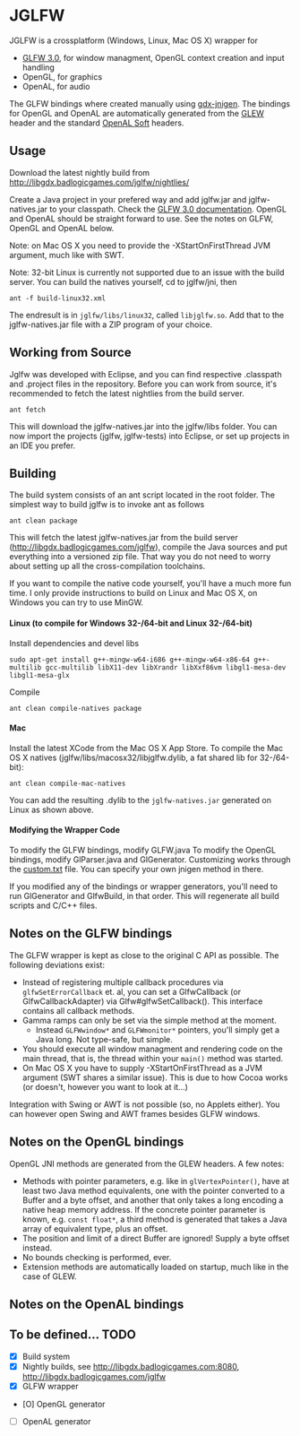 JGLFW
=====
JGLFW is a crossplatform (Windows, Linux, Mac OS X) wrapper for
 * [GLFW 3.0](https://github.com/elmindreda/glfw), for window managment, OpenGL context creation and input handling
 * OpenGL, for graphics
 * OpenAL, for audio

The GLFW bindings where created manually using [gdx-jnigen](https://code.google.com/p/libgdx/wiki/SourceBuilding#Jnigen). The bindings for OpenGL and OpenAL are automatically generated from the [GLEW](http://glew.sourceforge.net/) header and the standard [OpenAL Soft](http://kcat.strangesoft.net/openal.html) headers.

Usage
-----
Download the latest nightly build from http://libgdx.badlogicgames.com/jglfw/nightlies/

Create a Java project in your prefered way and add jglfw.jar and jglfw-natives.jar to your classpath. Check the [GLFW 3.0 documentation](https://github.com/elmindreda/glfw/blob/master/include/GL/glfw3.h). OpenGL
and OpenAL should be straight forward to use. See the notes on GLFW, OpenGL and OpenAL below.

Note: on Mac OS X you need to provide the -XStartOnFirstThread JVM argument, much like with SWT.

Note: 32-bit Linux is currently not supported due to an issue with the build server. You can build the natives yourself, cd to jglfw/jni, then

    ant -f build-linux32.xml
	
The endresult is in `jglfw/libs/linux32`, called `libjglfw.so`. Add that to the jglfw-natives.jar file with a ZIP program of your choice. 

Working from Source
-------------------
Jglfw was developed with Eclipse, and you can find respective .classpath and .project files in the repository. Before you can work from source, it's recommended to fetch the latest nightlies from the build
server.

    ant fetch
	
This will download the jglfw-natives.jar into the jglfw/libs folder. You can now import the projects (jglfw, jglfw-tests) into Eclipse, or set up projects in an IDE you prefer.

Building
--------
The build system consists of an ant script located in the root folder. The simplest way to build jglfw is to invoke ant as follows

    ant clean package
   
This will fetch the latest jglfw-natives.jar from the build server (http://libgdx.badlogicgames.com/jglfw), compile the Java sources and put everything into a versioned zip file. That way you do not need to worry about setting up all the cross-compilation toolchains.

If you want to compile the native code yourself, you'll have a much more fun time. I only provide instructions to build on Linux and Mac OS X, on Windows you can try to use MinGW.

#### Linux (to compile for Windows 32-/64-bit and Linux 32-/64-bit)
Install dependencies and devel libs

    sudo apt-get install g++-mingw-w64-i686 g++-mingw-w64-x86-64 g++-multilib gcc-multilib libX11-dev libXrandr libXxf86vm libgl1-mesa-dev libgl1-mesa-glx

Compile
 
    ant clean compile-natives package
    
#### Mac
Install the latest XCode from the Mac OS X App Store. To compile the Mac OS X natives (jglfw/libs/macosx32/libjglfw.dylib, a fat shared lib for 32-/64-bit):

    ant clean compile-mac-natives

You can add the resulting .dylib to the `jglfw-natives.jar` generated on Linux as shown above.

#### Modifying the Wrapper Code

To modify the GLFW bindings, modify GLFW.java
To modify the OpenGL bindings, modify GlParser.java and GlGenerator. Customizing works through the [custom.txt](https://github.com/badlogic/jglfw/blob/master/jglfw/src/com/badlogic/jglfw/gl/custom.txt) file. You can specify your own jnigen method in there.

If you modified any of the bindings or wrapper generators, you'll need to run GlGenerator and GlfwBuild, in that order. This will regenerate all build scripts and C/C++ files.

Notes on the GLFW bindings
----------------------
The GLFW wrapper is kept as close to the original C API as possible. The following deviations exist:

  * Instead of registering multiple callback procedures via `glfwSetErrorCallback` et. al, you can set a GlfwCallback (or GlfwCallbackAdapter) via Glfw#glfwSetCallback(). This interface contains all callback methods.
  * Gamma ramps can only be set via the simple method at the moment.
    * Instead `GLFWwindow*` and `GLFWmonitor*` pointers, you'll simply get a Java long. Not type-safe, but simple.
  * You should execute all window managment and rendering code on the main thread, that is, the thread within your `main()` method was started.
  * On Mac OS X you have to supply -XStartOnFirstThread as a JVM argument (SWT shares a similar issue). This is due to how Cocoa works (or doesn't, however you want to look at it...)

Integration with Swing or AWT is not possible (so, no Applets either). You can however open Swing and AWT frames besides GLFW windows.

Notes on the OpenGL bindings
--------------------------------------------
OpenGL JNI methods are generated from the GLEW headers. A few notes:

  * Methods with pointer parameters, e.g. like in `glVertexPointer()`, have at least two Java method equivalents, one with the pointer converted to a Buffer and a byte offset, and another that only takes a long encoding a native heap memory address. If the concrete pointer parameter is known, e.g. `const float*`, a third method is generated that takes a Java array of equivalent type, plus an offset.
  * The position and limit of a direct Buffer are ignored! Supply a byte offset instead.
  * No bounds checking is performed, ever.
  * Extension methods are automatically loaded on startup, much like in the case of GLEW. 

Notes on the OpenAL bindings
--------------------------------------------
To be defined...
TODO
----
 * [X] Build system
 * [X] Nightly builds, see http://libgdx.badlogicgames.com:8080, http://libgdx.badlogicgames.com/jglfw
 * [X] GLFW wrapper
 * [O] OpenGL generator
 * [ ] OpenAL generator
